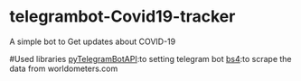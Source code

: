 # telegrambot-Covid19-tracker

A simple bot to Get updates about COVID-19

#Used libraries 
[pyTelegramBotAPI](https://github.com/eternnoir/pyTelegramBotAPI):to setting telegram bot
[bs4](https://pypi.org/project/beautifulsoup4/):to scrape the data from worldometers.com
